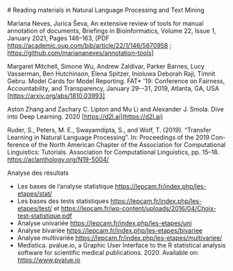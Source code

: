 
# Reading materials in Natural Language Processing and Text Mining

Mariana Neves, Jurica Ševa, An extensive review of tools for manual annotation of documents, Briefings in Bioinformatics, Volume 22, Issue 1, January 2021, Pages 146–163, [PDF https://academic.oup.com/bib/article/22/1/146/5670958 ; https://github.com/mariananeves/annotation-tools]

Margaret Mitchell, Simone Wu, Andrew Zaldivar, Parker Barnes, Lucy Vasserman, Ben Hutchinson, Elena Spitzer, Inioluwa Deborah Raji, Timnit Gebru. Model Cards for Model Reporting. FAT* '19: Conference on Fairness, Accountability, and Transparency, January 29--31, 2019, Atlanta, GA, USA [https://arxiv.org/abs/1810.03993]

Aston Zhang and Zachary C. Lipton and Mu Li and Alexander J. Smola. Dive into Deep Learning. 2020 [https://d2l.ai](https://d2l.ai)

Ruder, S., Peters, M. E., Swayamdipta, S., and Wolf, T. (2019). “Transfer Learning in Natural Language Processing”. In: Proceedings of the 2019 Con-
ference of the North American Chapter of the Association for Computational Linguistics: Tutorials. Association for Computational Linguistics, pp. 15–18. https://aclanthology.org/N19-5004/


Analyse des résultats
* Les bases de l’analyse statistique https://lepcam.fr/index.php/les-etapes/stat/
* Les bases des tests statistiques https://lepcam.fr/index.php/les-etapes/test/ et https://lepcam.fr/wp-content/uploads/2016/04/Choix-test-statistique.pdf
* Analyse univariée https://lepcam.fr/index.php/les-etapes/uni
* Analyse bivariée https://lepcam.fr/index.php/les-etapes/bivariee
* Analyse multivariée https://lepcam.fr/index.php/les-etapes/multivariee/
* Medistica. pvalue.io, a Graphic User Interface to the R statistical analysis software for scientific medical publications. 2020. Available on: https://www.pvalue.io
